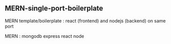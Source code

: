 ## MERN-single-port-boilerplate

MERN template/boilerplate : react (frontend) and nodejs (backend) on same port

MERN : mongodb express react node
